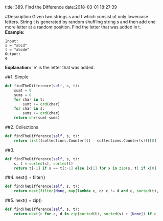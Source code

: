 title: 389. Find the Difference
date:2018-03-01 18:27:39

#Description
Given two strings s and t which consist of only lowercase letters.
String t is generated by random shuffling string s and then add one more letter at a random position.
Find the letter that was added in t.
**Example:**
```
Input:
s = "abcd"
t = "abcde"
Output:
e
```
**Explanation:**
'e' is the letter that was added.

##1. Simple
```python
def findTheDifference(self, s, t):  
    sumt = 0
    sums = 0
    for char in t:
        sumt += ord(char)
    for char in s:
        sums += ord(char)
    return chr(sumt-sums)
```

##2. Collections
```python
def findTheDifference(self, s, t):
    return list((collections.Counter(t) - collections.Counter(s)))[0]
```
##3.
```python
def findTheDifference(self, s, t):
    s, t = sorted(s), sorted(t)
    return t[-1] if s == t[:-1] else [x[1] for x in zip(s, t) if x[0] != x[1]][0]
```

##4. next() + filter()
```python
def findTheDifference(self, s, t):
    return next(filter(None, map(lambda c, d: c != d and c, sorted(t), sorted(s))),max(t))
```

##5. next() + zip()
```python
def findTheDifference(self, s, t):
    return next(c for c, d in zip(sorted(t), sorted(s) + [None]) if c != d)
```